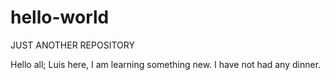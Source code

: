 # hello-world
JUST ANOTHER REPOSITORY

Hello all;
Luis here, I am learning something new.
I have not had any dinner.
